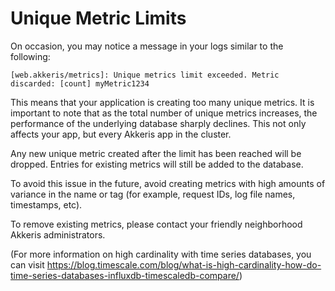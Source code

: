 # Unique Metric Limits

On occasion, you may notice a message in your logs similar to the following:

`[web.akkeris/metrics]: Unique metrics limit exceeded. Metric discarded: [count] myMetric1234`

This means that your application is creating too many unique metrics. It is important to note that as the total number of unique metrics increases, the performance of the underlying database sharply declines. This not only affects your app, but every Akkeris app in the cluster.

Any new unique metric created after the limit has been reached will be dropped. Entries for existing metrics will still be added to the database. 

To avoid this issue in the future, avoid creating metrics with high amounts of variance in the name or tag (for example, request IDs, log file names, timestamps, etc).

To remove existing metrics, please contact your friendly neighborhood Akkeris administrators.

(For more information on high cardinality with time series databases, you can visit https://blog.timescale.com/blog/what-is-high-cardinality-how-do-time-series-databases-influxdb-timescaledb-compare/)